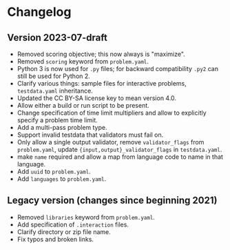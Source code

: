 # Changelog

## Version 2023-07-draft

- Removed scoring objective; this now always is "maximize".
- Removed `scoring` keyword from `problem.yaml`.
- Python 3 is now used for `.py` files; for backward compatibility
  `.py2` can still be used for Python 2.
- Clarify various things: sample files for interactive problems,
  `testdata.yaml` inheritance.
- Updated the CC BY-SA license key to mean version 4.0.
- Allow either a build or run script to be present.
- Change specification of time limit multipliers and allow to
  explicitly specify a problem time limit.
- Add a multi-pass problem type.
- Support invalid testdata that validators must fail on.
- Only allow a single output validator, remove `validator_flags` from
  `problem.yaml`, update `{input,output}_validator_flags` in
  `testdata.yaml`.
- make `name` required and allow a map from language code to name in that language.
- Add `uuid` to `problem.yaml`.
- Add `languages` to `problem.yaml`.

## Legacy version (changes since beginning 2021)

- Removed `libraries` keyword from `problem.yaml`.
- Add specification of `.interaction` files.
- Clarify directory or zip file name.
- Fix typos and broken links.
